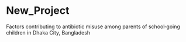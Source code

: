 # New_Project
Factors contributing to antibiotic  misuse among parents  of school‑going children in Dhaka  City, Bangladesh
